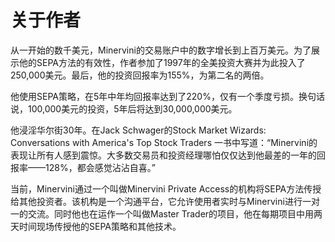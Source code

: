   

# 关于作者

从一开始的数千美元，Minervini的交易账户中的数字增长到上百万美元。为了展示他的SEPA方法的有效性，作者参加了1997年的全美投资大赛并为此投入了250,000美元。最后，他的投资回报率为155%，为第二名的两倍。

他使用SEPA策略，在5年中年均回报率达到了220%，仅有一个季度亏损。换句话说，100,000美元的投资，5年后将达到30,000,000美元。

他浸淫华尔街30年。在Jack Schwager的Stock Market Wizards: Conversations with America's Top Stock Traders 一书中写道：“Minervini的表现让所有人感到震惊。大多数交易员和投资经理哪怕仅仅达到他最差的一年的回报率——128%，都会感觉沾沾自喜。”

当前，Minervini通过一个叫做Minervini Private Access的机构将SEPA方法传授给其他投资者。该机构是一个沟通平台，它允许使用者实时与Minervini进行一对一的交流。同时他也在运作一个叫做Master Trader的项目，他在每期项目中用两天时间现场传授他的SEPA策略和其他技术。